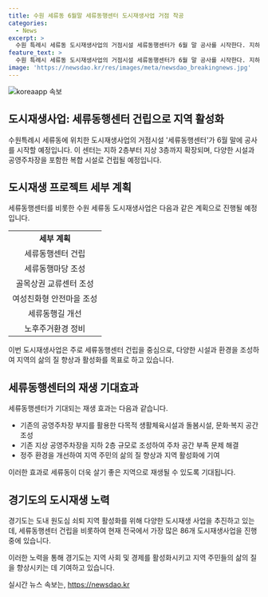 ```yaml
---
title: 수원 세류동 6월말 세류동행센터 도시재생사업 거점 착공
categories:
  - News
excerpt: >
  수원 특례시 세류동 도시재생사업의 거점시설 세류동행센터가 6월 말 공사를 시작한다. 지하 2층~지상 3층, 연면적 4587.11㎡ 규모로 건립될 예정이며, 사업비는 약 170억원이다. 이 센터는 공영주차장 부지의 복합화를 통해 생활체육시설과 문화공간을 제공하고, 지상 공영주차장을 지하 2층 규모로 조성하여 주차 문제를 해결하고 지역 활성화에 기여할 것으로 기대된다.
feature_text: >
  수원 특례시 세류동 도시재생사업의 거점시설 세류동행센터가 6월 말 공사를 시작한다. 지하 2층~지상 3층, 연면적 4587.11㎡ 규모로 건립될 예정이며, 사업비는 약 170억원이다. 이 센터는 공영주차장 부지의 복합화를 통해 생활체육시설과 문화공간을 제공하고, 지상 공영주차장을 지하 2층 규모로 조성하여 주차 문제를 해결하고 지역 활성화에 기여할 것으로 기대된다.
image: 'https://newsdao.kr/res/images/meta/newsdao_breakingnews.jpg'
---
```


<p><img src="https://newsdao.kr/res/images/meta/newsdao_breakingnews.jpg" alt="koreaapp 속보" /></p>

<h2 data-ke-size="size26">도시재생사업: 세류동행센터 건립으로 지역 활성화</h2>

<p data-ke-size="size16">수원특례시 세류동에 위치한 도시재생사업의 거점시설 '세류동행센터'가 6월 말에 공사를 시작할 예정입니다. 이 센터는 지하 2층부터 지상 3층까지 확장되며, 다양한 시설과 공영주차장을 포함한 복합 시설로 건립될 예정입니다.</p>

<h2 data-ke-size="size24">도시재생 프로젝트 세부 계획</h2>

<p data-ke-size="size16">세류동행센터를 비롯한 수원 세류동 도시재생사업은 다음과 같은 계획으로 진행될 예정입니다.</p>

<table>
  <tr>
    <td style="text-align: center; height: 17px;"><b>세부 계획</b></td>
  </tr>
  <tr>
    <td style="text-align: center; height: 17px;">세류동행센터 건립</td>
  </tr>
  <tr>
    <td style="text-align: center; height: 17px;">세류동행마당 조성</td>
  </tr>
  <tr>
    <td style="text-align: center; height: 17px;">골목상권 교류센터 조성</td>
  </tr>
  <tr>
    <td style="text-align: center; height: 17px;">여성친화형 안전마을 조성</td>
  </tr>
  <tr>
    <td style="text-align: center; height: 17px;">세류동행길 개선</td>
  </tr>
  <tr>
    <td style="text-align: center; height: 17px;">노후주거환경 정비</td>
  </tr>
</table>

<p data-ke-size="size16">이번 도시재생사업은 주로 세류동행센터 건립을 중심으로, 다양한 시설과 환경을 조성하여 지역의 삶의 질 향상과 활성화를 목표로 하고 있습니다.</p>

<h2 data-ke-size="size24">세류동행센터의 재생 기대효과</h2>

<p data-ke-size="size16">세류동행센터가 기대되는 재생 효과는 다음과 같습니다.</p>

<ul>
  <li>기존의 공영주차장 부지를 활용한 다목적 생활체육시설과 돌봄시설, 문화·복지 공간 조성</li>
  <li>기존 지상 공영주차장을 지하 2층 규모로 조성하여 주차 공간 부족 문제 해결</li>
  <li>정주 환경을 개선하여 지역 주민의 삶의 질 향상과 지역 활성화에 기여</li>
</ul>

<p data-ke-size="size16">이러한 효과로 세류동이 더욱 살기 좋은 지역으로 재생될 수 있도록 기대됩니다.</p>

<h2 data-ke-size="size24">경기도의 도시재생 노력</h2>

<p data-ke-size="size16">경기도는 도내 원도심 쇠퇴 지역 활성화를 위해 다양한 도시재생 사업을 추진하고 있는데, 세류동행센터 건립을 비롯하여 현재 전국에서 가장 많은 86개 도시재생사업을 진행 중에 있습니다.</p>

<p data-ke-size="size16">이러한 노력을 통해 경기도는 지역 사회 및 경제를 활성화시키고 지역 주민들의 삶의 질을 향상시키는 데 기여하고 있습니다.</p>
실시간 뉴스 속보는, <a href="https://newsdao.kr" rel="dofollow">https://newsdao.kr</a>


